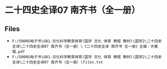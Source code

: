 # 二十四史全译07 南齐书（全一册）

## Files

- `F:/5000G电子书\G01-文化科学教育体育(国学 文化 体育 教程 教材)\国学2\二十四史全译\二十四史全译07 南齐书（全一册）\《二十四史全译 南齐书 全一册》主编：许嘉璐.pdf`
- `F:/5000G电子书\G01-文化科学教育体育(国学 文化 体育 教程 教材)\国学2\二十四史全译\二十四史全译07 南齐书（全一册）\files.txt`
